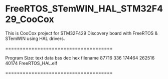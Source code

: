FreeRTOS_STemWIN_HAL_STM32F429_CooCox
=====================================

This is CooCox project for STM32F429 Discovery board with FreeRTOS & STemWIN using HAL drivers. 

=====================================

Program Size:
      text	   data	    bss	    dec	    hex	  filename
     87716	    336	 174464	 262516	  40174	  FreeRTOS_HAL.elf
     
=====================================

